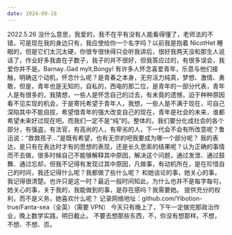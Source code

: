 ```yaml
---
date: 2024-09-18
---
```


2022.5.26
没什么意思，我爱的，我不在平有没有人能看得懂了，老师法的不错，可是现在我的身边只有，我应使给你一个名字吗？以前我是抱着 NicotHet 睡眠的，但是它们太沉太硬，你很专很快得只会听我讲后，很好我两天没和那生人说话了，作业好多我直在子数子，我子的并不很好，但我答应过的，有很多误会，我爱你并不是。Barnay..Gad mylt,Bongy!
有许多人怀念喜爱青年，乐意与他们接触，明确这个动机，怀念什么呢？是青春之本身，无穷活力纯真，梦想、激情、勇敢，但是，青年也是无知的，自私的，西电的那二位，是青年的一部分代表，青年人是有很多的，我猜想，一些人是怀念自己的过去，有未竟的遗憾，迫于种种原因看不见实现的机会，于是寄托希望于青年人，我想，一些人是不满于现在，可自己深陷其中不能自拔，希望借青年的强大改变自己的现在，青年是社会的未来，谁都希望未来好过现在吧。而我们一定不是“纯”的。整体的，我们要分化成社会的各个部分，有强盗，有法官，有高尚的人，有卑劣的人，下一代会不会有所改意呢？鲁迅说：“救救孩子...”是既有希望，也有无奈的吧我要成为哪一个部分呢？
我的表达，是只有在表达时才有的思想的表现，还是长久思索的结果呢？认为正确的事情而不去做，很多时候自己不能够解释其中原因，解决这个问题，通过发泄、通过鼓舞、通过忘却，但我不记得有发现过其中原因，凡做事，有动机所在，是在珍惜自己的时间，我还记得什么呢？我都做了些什么呢？
和她谈论的事，她关心的事，我记得很清楚。也许只是这一时？最近一般时间知此，为什么也并不是每字每句，她关心的事，关于我的，我能做到的事，是存在感吗？我需要她。
提供充分的权利，而不是义务，她喜欢什么呢？
记录网络地址：github.com/Yibotion-true/Fanta-sea（全英）（需要 VPN）
今天只有晚上了，下午一定做完那政治作业，晚上数学实践，明日截止。
不要去想那些东西，不，你没有想那样。不想，不想、不想、否。
